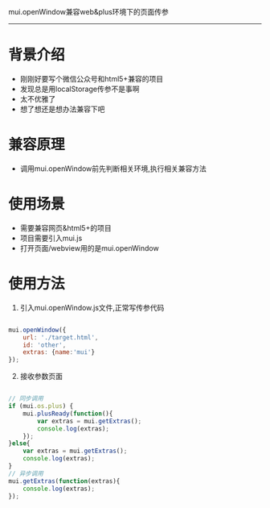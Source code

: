 mui.openWindow兼容web&amp;plus环境下的页面传参

------

# 背景介绍

- 刚刚好要写个微信公众号和html5+兼容的项目
- 发现总是用localStorage传参不是事啊
- 太不优雅了
- 想了想还是想办法兼容下吧

# 兼容原理

- 调用mui.openWindow前先判断相关环境,执行相关兼容方法

# 使用场景

- 需要兼容网页&html5+的项目
- 项目需要引入mui.js
- 打开页面/webview用的是mui.openWindow

# 使用方法

1. 引入mui.openWindow.js文件,正常写传参代码
```javascript

mui.openWindow({
	url: './target.html',
	id: 'other',
	extras: {name:'mui'}
});

```
2. 接收参数页面
```javascript

// 同步调用
if (mui.os.plus) {
    mui.plusReady(function(){
        var extras = mui.getExtras();
        console.log(extras);
    });
}else{
    var extras = mui.getExtras();
    console.log(extras);
}
// 异步调用
mui.getExtras(function(extras){
    console.log(extras);
});

```
